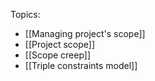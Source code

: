 Topics:
- [[Managing project's scope]]
- [[Project scope]]
- [[Scope creep]]
- [[Triple constraints model]]